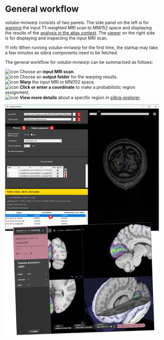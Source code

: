 # General workflow

_voluba-mriwarp_ consists of two panels. The side panel on the left is for [warping](warping.md) the input T1-weighted MRI scan to MNI152 space and displaying the results of the [analysis in the atlas context](analysis.md). The [viewer](viewer.md) on the right side is for displaying and inspecting the input MRI scan.

!!! info
    When running _voluba-mriwarp_ for the first time, the startup may take a few minutes as siibra components need to be fetched.

The general workflow for _voluba-mriwarp_ can be summarized as follows:

![icon](images/1.png) Choose an **input MRI scan**.  
![icon](images/2.png) Choose an **output folder** for the warping results.  
![icon](images/3.png) **Warp** the input MRI to MNI152 space.  
![icon](images/4.png) **Click or enter a coordinate** to make a probabilistic region assignment.  
![icon](images/5.png) **View more details** about a specific region in [siibra-explorer](https://atlases.ebrains.eu/viewer/go/human).

![image](images/workflow4.png)